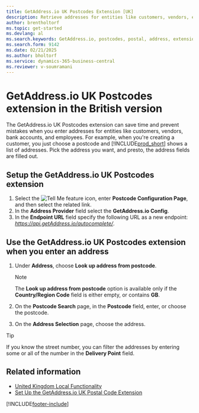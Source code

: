 ```yaml
---
title: GetAddress.io UK Postcodes Extension [UK]
description: Retrieve addresses for entities like customers, vendors, employees, and banks in the United Kingdom from the GetAddress.io service.
author: brentholtorf
ms.topic: get-started
ms.devlang: al
ms.search.keywords: GetAddress.io, postcodes, postal, address, extension
ms.search.form: 9142
ms.date: 02/21/2025
ms.author: bholtorf
ms.service: dynamics-365-business-central
ms.reviewer: v-soumramani
---
```


# GetAddress.io UK Postcodes extension in the British version

The GetAddress.io UK Postcodes extension can save time and prevent mistakes when you enter addresses for entities like customers, vendors, bank accounts, and employees. For example, when you're creating a customer, you just choose a postcode and [!INCLUDE[prod_short](../../includes/prod_short.md)] shows a list of addresses. Pick the address you want, and presto, the address fields are filled out.  

## Setup the GetAddress.io UK Postcodes extension  

1. Select the ![Tell Me feature](../../media/ui-search/search_small.png "Tell me what you want to do") icon, enter **Postcode Configuration Page**, and then select the related link. 
2. In the **Address Provider** field select the **GetAddress.io Config**.   
3. In the **Endpoint URL** field specify the following URL as a new endpoint: *https://api.getAddress.io/autocomplete/*.  

## Use the GetAddress.io UK Postcodes extension when you enter an address

1. Under **Address**, choose **Look up address from postcode**.  

    > [!NOTE]  
    > The **Look up address from postcode** option is available only if the **Country/Region Code** field is either empty, or contains **GB**.
1. On the **Postcode Search** page, in the **Postcode** field, enter, or choose the postcode.  
1. On the **Address Selection** page, choose the address.  

> [!TIP]  
> If you know the street number, you can filter the addresses by entering some or all of the number in the **Delivery Point** field.

## Related information

- [United Kingdom Local Functionality](united-kingdom-local-functionality.md)  
- [Set Up the GetAddress.io UK Postal Code Extension](uk-setup-postal-code-service.md)  

[!INCLUDE[footer-include](../../includes/footer-banner.md)]
